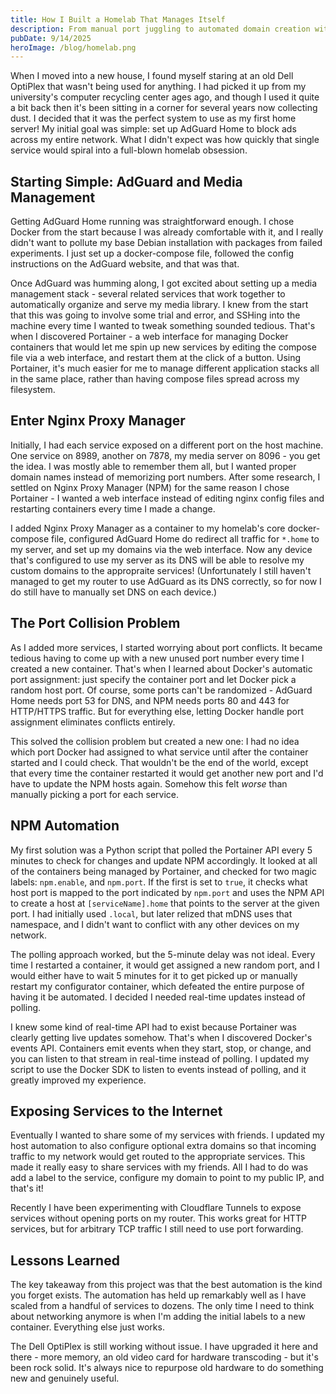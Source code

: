 ```yaml
---
title: How I Built a Homelab That Manages Itself
description: From manual port juggling to automated domain creation with Docker events and Python
pubDate: 9/14/2025
heroImage: /blog/homelab.png
---
```


When I moved into a new house, I found myself staring at an old Dell OptiPlex that wasn't being used for anything. I had picked it up from my university's computer recycling center ages ago, and though I used it quite a bit back then it's been sitting in a corner for several years now collecting dust. I decided that it was the perfect system to use as my first home server! My initial goal was simple: set up AdGuard Home to block ads across my entire network. What I didn't expect was how quickly that single service would spiral into a full-blown homelab obsession.

## Starting Simple: AdGuard and Media Management

Getting AdGuard Home running was straightforward enough. I chose Docker from the start because I was already comfortable with it, and I really didn't want to pollute my base Debian installation with packages from failed experiments. I just set up a docker-compose file, followed the config instructions on the AdGuard website, and that was that.

Once AdGuard was humming along, I got excited about setting up a media management stack - several related services that work together to automatically organize and serve my media library. I knew from the start that this was going to involve some trial and error, and SSHing into the machine every time I wanted to tweak something sounded tedious. That's when I discovered Portainer - a web interface for managing Docker containers that would let me spin up new services by editing the compose file via a web interface, and restart them at the click of a button. Using Portainer, it's much easier for me to manage different application stacks all in the same place, rather than having compose files spread across my filesystem.

## Enter Nginx Proxy Manager

Initially, I had each service exposed on a different port on the host machine. One service on 8989, another on 7878, my media server on 8096 - you get the idea. I was mostly able to remember them all, but I wanted proper domain names instead of memorizing port numbers. After some research, I settled on Nginx Proxy Manager (NPM) for the same reason I chose Portainer - I wanted a web interface instead of editing nginx config files and restarting containers every time I made a change.

I added Nginx Proxy Manager as a container to my homelab's core docker-compose file, configured AdGuard Home do redirect all traffic for `*.home` to my server, and set up my domains via the web interface. Now any device that's configured to use my server as its DNS will be able to resolve my custom domains to the appropraite services! (Unfortunately I still haven't managed to get my router to use AdGuard as its DNS correctly, so for now I do still have to manually set DNS on each device.)

## The Port Collision Problem

As I added more services, I started worrying about port conflicts. It became tedious having to come up with a new unused port number every time I created a new container. That's when I learned about Docker's automatic port assignment: just specify the container port and let Docker pick a random host port. Of course, some ports can't be randomized - AdGuard Home needs port 53 for DNS, and NPM needs ports 80 and 443 for HTTP/HTTPS traffic. But for everything else, letting Docker handle port assignment eliminates conflicts entirely.

This solved the collision problem but created a new one: I had no idea which port Docker had assigned to what service until after the container started and I could check. That wouldn't be the end of the world, except that every time the container restarted it would get another new port and I'd have to update the NPM hosts again. Somehow this felt _worse_ than manually picking a port for each service.

## NPM Automation

My first solution was a Python script that polled the Portainer API every 5 minutes to check for changes and update NPM accordingly. It looked at all of the containers being managed by Portainer, and checked for two magic labels: `npm.enable`, and `npm.port`. If the first is set to `true`, it checks what host port is mapped to the port indicated by `npm.port` and uses the NPM API to create a host at `[serviceName].home` that points to the server at the given port. I had initially used `.local`, but later relized that mDNS uses that namespace, and I didn't want to conflict with any other devices on my network.

The polling approach worked, but the 5-minute delay was not ideal. Every time I restarted a container, it would get assigned a new random port, and I would either have to wait 5 minutes for it to get picked up or manually restart my configurator container, which defeated the entire purpose of having it be automated. I decided I needed real-time updates instead of polling.

I knew some kind of real-time API had to exist because Portainer was clearly getting live updates somehow. That's when I discovered Docker's events API. Containers emit events when they start, stop, or change, and you can listen to that stream in real-time instead of polling. I updated my script to use the Docker SDK to listen to events instead of polling, and it greatly improved my experience.

## Exposing Services to the Internet

Eventually I wanted to share some of my services with friends. I updated my host automation to also configure optional extra domains so that incoming traffic to my network would get routed to the appropriate services. This made it really easy to share services with my friends. All I had to do was add a label to the service, configure my domain to point to my public IP, and that's it!

Recently I have been experimenting with Cloudflare Tunnels to expose services without opening ports on my router. This works great for HTTP services, but for arbitrary TCP traffic I still need to use port forwarding.

## Lessons Learned

The key takeaway from this project was that the best automation is the kind you forget exists. The automation has held up remarkably well as I have scaled from a handful of services to dozens. The only time I need to think about networking anymore is when I'm adding the initial labels to a new container. Everything else just works.

The Dell OptiPlex is still working without issue. I have upgraded it here and there - more memory, an old video card for hardware transcoding - but it's been rock solid. It's always nice to repurpose old hardware to do something new and genuinely useful.
